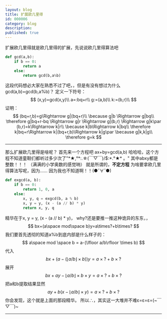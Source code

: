 ```yaml
---
layout: blog
title: 扩展欧几里得
id: 000006
category: blog
description:
published: true
---
```


扩展欧几里得就是欧几里得的扩展，先说说欧几里得算法吧
```python
def gcd(a,b):
    if b == 0:
        return a
    else:
        return gcd(b,a%b)
```
这段代码想必大家在熟悉不过了吧，，但是有没有想过为什么gcd(a,b)=gcd(b,a%b)？
定义一下符号：
$$
(x,y)=gcd(x,y)\\
a=:bq+r\\
g:=(a,b)\\
k:=(b,r)\\
$$
证明：
$$
(bq+r,b)=g\Rightarrow g|(bq+r)\\
\because g|b \Rightarrow g|bq\\
\therefore g|bq+r-bq \Rightarrow g|r \Rightarrow g|(b,r) \Rightarrow g|k\par
(b,r)=k\Rightarrow k|r\\
\because k|b\Rightarrow k|bq\\
\therefore k|bq+r\Rightarrow k|(bq+r,b)\Rightarrow k|g\par
\because g|k,k|g\\
\therefore g=k
$$

***
那么扩展欧几里得是啥呢？
首先来一个方程吧
ax+by=gcd(a,b)
哈哈哈，这个方程不知道童鞋们都听过多少次了"\*★,°\*:.☆(￣▽￣)/$:\*.°★\* 。"
其中abxy都是整数！！！
（满满的小学奥数的感觉呐）
就是所谓的，**不定方程**
为啥要拿欧几里得算法写呢，因为……
因为我也不知道啊！！(●ˇ∀ˇ●)
```python
def exgcd(a, b):     
    if b == 0:         
        return 1, 0, a     
    else:         
        x, y, q = exgcd(b, a % b)        
        x, y = y, (x - (a // b) * y)         
        return x, y, q
```
精华在于x, y = y, (x - (a // b) \* y)，
why?还是要推一推这种诡异的东东，，
$$
bx+(a\space mod\space b)y=a\times?+b\times?
$$
我们要首先透彻的知道a%b到底内部是什么样子的：
$$
 a\space mod \space b = a-(\lfloor a/b\rfloor \times b)
$$
 代入
$$
 bx+(a-(\lfloor a/b\rfloor \times b))y=a\times?+b\times?
$$
 展开
$$
 bx+ay-\lfloor a/b\rfloor \times b\times y=a\times?+b\times?
$$
 把a和b提取结果显然
$$
ay+b(x-\lfloor a/b\rfloor \times y)=a\times?+b\times?
$$
 你会发现，这个就是上面的那段精华。
 所以∴，其实这一大堆并不难ε=ε=ε=(\~￣▽￣)\~

***
